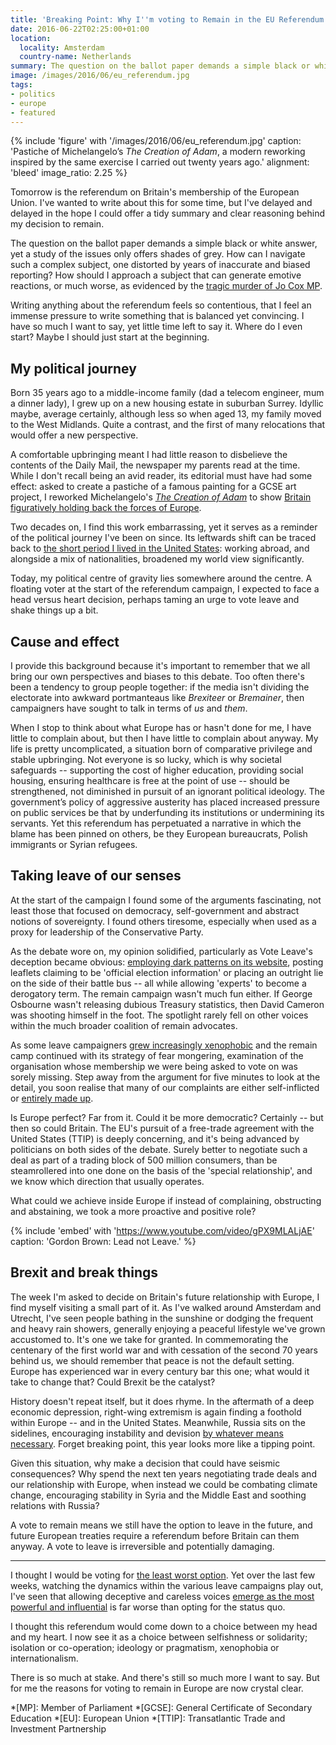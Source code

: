 ```yaml
---
title: 'Breaking Point: Why I''m voting to Remain in the EU Referendum'
date: 2016-06-22T02:25:00+01:00
location:
  locality: Amsterdam
  country-name: Netherlands
summary: The question on the ballot paper demands a simple black or white answer, yet a study of the issues only offers shades of grey.
image: /images/2016/06/eu_referendum.jpg
tags:
- politics
- europe
- featured
---
```

{% include 'figure' with '/images/2016/06/eu_referendum.jpg'
  caption: 'Pastiche of Michelangelo’s <cite>The Creation of Adam</cite>, a modern reworking inspired by the same exercise I carried out twenty years ago.'
  alignment: 'bleed'
  image_ratio: 2.25
%}

Tomorrow is the referendum on Britain's membership of the European Union. I've wanted to write about this for some time, but I've delayed and delayed in the hope I could offer a tidy summary and clear reasoning behind my decision to remain.

The question on the ballot paper demands a simple black or white answer, yet a study of the issues only offers shades of grey. How can I navigate such a complex subject, one distorted by years of inaccurate and biased reporting? How should I approach a subject that can generate emotive reactions, or much worse, as evidenced by the [tragic murder of Jo Cox MP][1].

Writing anything about the referendum feels so contentious, that I feel an immense pressure to write something that is balanced yet convincing. I have so much I want to say, yet little time left to say it. Where do I even start? Maybe I should just start at the beginning.

## My political journey

Born 35 years ago to a middle-income family (dad a telecom engineer, mum a dinner lady), I grew up on a new housing estate in suburban Surrey. Idyllic maybe, average certainly, although less so when aged 13, my family moved to the West Midlands. Quite a contrast, and the first of many relocations that would offer a new perspective.

A comfortable upbringing meant I had little reason to disbelieve the contents of the Daily Mail, the newspaper my parents read at the time. While I don't recall being an avid reader, its editorial must have had some effect: asked to create a pastiche of a famous painting for a GCSE art project, I reworked Michelangelo's <cite>[The Creation of Adam][2]</cite> to show [Britain figuratively holding back the forces of Europe][3].

Two decades on, I find this work embarrassing, yet it serves as a reminder of the political journey I've been on since. Its leftwards shift can be traced back to [the short period I lived in the United States][4]: working abroad, and alongside a mix of nationalities, broadened my world view significantly.

Today, my political centre of gravity lies somewhere around the centre. A floating voter at the start of the referendum campaign, I expected to face a head versus heart decision, perhaps taming an urge to vote leave and shake things up a bit.

## Cause and effect

I provide this background because it's important to remember that we all bring our own perspectives and biases to this debate. Too often there's been a tendency to group people together: if the media isn't dividing the electorate into awkward portmanteaus like *Brexiteer* or *Bremainer*, then campaigners have sought to talk in terms of *us* and *them*.

When I stop to think about what Europe has or hasn't done for me, I have little to complain about, but then I have little to complain about anyway. My life is pretty uncomplicated, a situation born of comparative privilege and stable upbringing. Not everyone is so lucky, which is why societal safeguards -- supporting the cost of higher education, providing social housing, ensuring healthcare is free at the point of use -- should be strengthened, not diminished in pursuit of an ignorant political ideology. The government’s policy of aggressive austerity has placed increased pressure on public services be that by underfunding its institutions or undermining its servants. Yet this referendum has perpetuated a narrative in which the blame has been pinned on others, be they European bureaucrats, Polish immigrants or Syrian refugees.

## Taking leave of our senses

At the start of the campaign I found some of the arguments fascinating, not least those that focused on democracy, self-government and abstract notions of sovereignty. I found others tiresome, especially when used as a proxy for leadership of the Conservative Party.

As the debate wore on, my opinion solidified, particularly as Vote Leave's deception became obvious: [employing dark patterns on its website][5], posting leaflets claiming to be 'official election information' or placing an outright lie on the side of their battle bus -- all while allowing 'experts' to become a derogatory term. The remain campaign wasn't much fun either. If George Osbourne wasn't releasing dubious Treasury statistics, then David Cameron was shooting himself in the foot. The spotlight rarely fell on other voices within the much broader coalition of remain advocates.

As some leave campaigners [grew increasingly xenophobic][6] and the remain camp continued with its strategy of fear mongering, examination of the organisation whose membership we were being asked to vote on was sorely missing. Step away from the argument for five minutes to look at the detail, you soon realise that many of our complaints are either self-inflicted or [entirely made up][7].

Is Europe perfect? Far from it. Could it be more democratic? Certainly -- but then so could Britain. The EU's pursuit of a free-trade agreement with the United States (TTIP) is deeply concerning, and it's being advanced by politicians on both sides of the debate. Surely better to negotiate such a deal as part of a trading block of 500 million consumers, than be steamrollered into one done on the basis of the 'special relationship', and we know which direction that usually operates.

What could we achieve inside Europe if instead of complaining, obstructing and abstaining, we took a more proactive and positive role?

{% include 'embed' with 'https://www.youtube.com/video/gPX9MLALjAE'
  caption: 'Gordon Brown: Lead not Leave.'
%}

## Brexit and break things

The week I'm asked to decide on Britain's future relationship with Europe, I find myself visiting a small part of it. As I've walked around Amsterdam and Utrecht, I've seen people bathing in the sunshine or dodging the frequent and heavy rain showers, generally enjoying a peaceful lifestyle we've grown accustomed to. It's one we take for granted. In commemorating the centenary of the first world war and with cessation of the second 70 years behind us, we should remember that peace is not the default setting. Europe has experienced war in every century bar this one; what would it take to change that? Could Brexit be the catalyst?

History doesn't repeat itself, but it does rhyme. In the aftermath of a deep economic depression, right-wing extremism is again finding a foothold within Europe -- and in the United States. Meanwhile, Russia sits on the sidelines, encouraging instability and devision [by whatever means necessary][8]. Forget breaking point, this year looks more like a tipping point.

Given this situation, why make a decision that could have seismic consequences? Why spend the next ten years negotiating trade deals and our relationship with Europe, when instead we could be combating climate change, encouraging stability in Syria and the Middle East and soothing relations with Russia?

A vote to remain means we still have the option to leave in the future, and future European treaties require a referendum before Britain can them anyway. A vote to leave is irreversible and potentially damaging.

***

I thought I would be voting for [the least worst option][9]. Yet over the last few weeks, watching the dynamics within the various leave campaigns play out, I've seen that allowing deceptive and careless voices [emerge as the most powerful and influential][10] is far worse than opting for the status quo.

I thought this referendum would come down to a choice between my head and my heart. I now see it as a choice between selfishness or solidarity; isolation or co-operation; ideology or pragmatism, xenophobia or internationalism.

There is so much at stake. And there's still so much more I want to say. But for me the reasons for voting to remain in Europe are now crystal clear.

[1]: http://blogs.spectator.co.uk/2016/06/a-day-of-infamy/
[2]: https://en.wikipedia.org/wiki/The_Creation_of_Adam
[3]: https://twitter.com/paulrobertlloyd/status/440150465419153408
[4]: /2015/12/peaceful_reflection
[5]: http://www.bbc.com/news/36462432
[6]: http://www.newstatesman.com/2016/06/nigel-farage-s-anti-eu-poster-depicting-migrants-resembles-nazi-propaganda
[7]: http://indy100.independent.co.uk/article/a-journalist-has-shared-a-story-about-boris-johnson-that-completely-undermines-his-authority-on-the-eu--bkoHJPBuVZ
[8]: https://www.theguardian.com/football/2016/jun/18/whitehall-suspects-kremlin-links-to-russian-euro-2016-hooligans-vladimir-putin
[9]: https://www.theguardian.com/commentisfree/2016/jun/15/european-union-eu-britain-sovereignty
[10]: https://nathanieltapley.com/2016/06/17/a-left-eurosceptic-voting-to-remain/

*[MP]: Member of Parliament
*[GCSE]: General Certificate of Secondary Education
*[EU]: European Union
*[TTIP]: Transatlantic Trade and Investment Partnership
